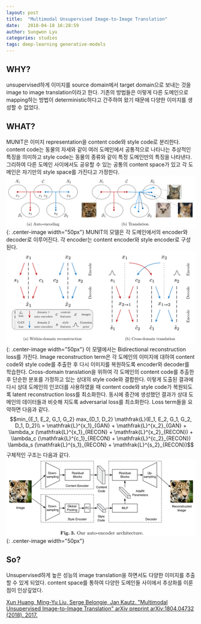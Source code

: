 ```yaml
---
layout: post
title:  "Multimodal Unsupervised Image-to-Image Translation"
date:   2018-04-18 16:28:59
author: Sungwon Lyu
categories: studies
tags: deep-learning generative-models
---
```

## WHY? 
unsupervised하게 이미지를 source domain에서 target domain으로 보내는 것을 image to image translation이라고 한다. 기존의 방법들은 이렇게 다른 도메인으로 mapping하는 방법이 deterministic하다고 간주하여 왔기 때문에 다양한 이미지를 생성할 수 없었다. 

## WHAT?
MUNIT은 이미지 representation을 content code와 style code로 분리한다. content code는 동물의 자세와 같이 여러 도메인에서 공통적으로 나타나는 추상적인 특징을 의미하고 style code는 동물의 종류와 같이 특정 도메인만의 특징을 나타낸다. 그리하여 다른 도메인 사이에서도 공유할 수 있는 공통의 content space가 있고 각 도메인은 자기만의 style space를 가진다고 가정한다. 
![image](/assets/images/munit1.png){: .center-image width="50px"}
MUNIT의 모델은 각 도메인에서의 encoder와 decoder로 이루어진다. 각 encoder는 content encoder와 style encoder로 구성된다. 
![image](/assets/images/munit2.png){: .center-image width="50px"}
이 모델에서는 Bidirectional reconstruction loss를 가진다. Image reconstruction term은 각 도메인의 이미지에 대하여 content code와 style code를 추출한 후 다시 이미지를 복원하도록 encoder와 decoder를 학습한다. Cross-domain translation을 위하여 각 도메인의 content code를 추출한 후 단순한 분포를 가정하고 있는 상대의 style code와 결합한다. 이렇게 도출된 결과에 다시 상대 도메인의 인코더를 사용하였을 때 content code와 style code가 복원되도록 latent reconstruction loss를 최소화한다. 동시에 중간에 생성했던 결과가 상대 도메인의 데이터들과 비슷해 지도록 adversarial loss를 최소화한다. Loss term들을 요약하면 다음과 같다. 
$$min_{E_1, E_2, G_1, G_2} max_{D_1, D_2} \mathfrak{L}(E_1, E_2, G_1, G_2, D_1, D_2)\\
 = \mathfrak{L}^{x_1}_{GAN} + \mathfrak{L}^{x_2}_{GAN} + \lambda_x (\mathfrak{L}^{x_1}_{RECON} + \mathfrak{L}^{x_2}_{RECON}) + \lambda_c (\mathfrak{L}^{c_1}_{RECON} + \mathfrak{L}^{c_2}_{RECON}) \lambda_s (\mathfrak{L}^{s_1}_{RECON} + \mathfrak{L}^{s_2}_{RECON})$$
 구체적인 구조는 다음과 같다. 
![image](/assets/images/munit3.png){: .center-image width="50px"}

## So?
Unsupervised하게 높은 성능의 image translation을 하면서도 다양한 이미지를 추출할 수 있게 되었다. content space를 통하여 다양한 도메인들 사이에서 추상화를 이룬 점이 인상깊었다. 

[Xun Huang, Ming-Yu Liu, Serge Belongie, Jan Kautz. "Multimodal Unsupervised Image-to-Image Translation" arXiv preprint arXiv:1804.04732 (2018). 2017.](https://arxiv.org/abs/1804.04732)
